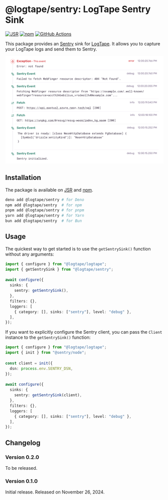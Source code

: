 @logtape/sentry: LogTape Sentry Sink
====================================

[![JSR][JSR badge]][JSR]
[![npm][npm badge]][npm]
[![GitHub Actions][GitHub Actions badge]][GitHub Actions]

This package provides an [Sentry] sink for [LogTape]. It allows you to
capture your LogTape logs and send them to Sentry.

![LogTape messages show up in Sentry](./screenshot.png)

[JSR]: https://jsr.io/@logtape/sentry
[JSR badge]: https://jsr.io/badges/@logtape/sentry
[npm]: https://www.npmjs.com/package/@logtape/sentry
[npm badge]: https://img.shields.io/npm/v/@logtape/sentry?logo=npm
[GitHub Actions]: https://github.com/dahlia/logtape-sentry/actions/workflows/main.yaml
[GitHub Actions badge]: https://github.com/dahlia/logtape-sentry/actions/workflows/main.yaml/badge.svg
[Sentry]: https://sentry.io/
[LogTape]: https://logtape.org/


Installation
------------

The package is available on [JSR] and [npm].

~~~~ bash
deno add @logtape/sentry # for Deno
npm add @logtape/sentry  # for npm
pnpm add @logtape/sentry # for pnpm
yarn add @logtape/sentry # for Yarn
bun add @logtape/sentry  # for Bun
~~~~


Usage
-----

The quickest way to get started is to use the `getSentrySink()` function
without any arguments:

~~~~ typescript
import { configure } from "@logtape/logtape";
import { getSentrySink } from "@logtape/sentry";

await configure({
  sinks: {
    sentry: getSentrySink(),
  },
  filters: {},
  loggers: [
    { category: [], sinks: ["sentry"], level: "debug" },
  ],
});
~~~~

If you want to explicitly configure the Sentry client, you can pass the
`Client` instance to the `getSentrySink()` function:

~~~~ typescript
import { configure } from "@logtape/logtape";
import { init } from "@sentry/node";

const client = init({
  dsn: process.env.SENTRY_DSN,
});

await configure({
  sinks: {
    sentry: getSentrySink(client),
  },
  filters: {},
  loggers: [
    { category: [], sinks: ["sentry"], level: "debug" },
  ],
});
~~~~


Changelog
---------

### Version 0.2.0

To be released.

### Version 0.1.0

Initial release.  Released on November 26, 2024.
